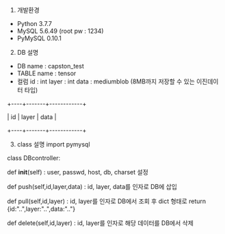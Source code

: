 1.	개발환경
-	Python 3.7.7
-	MySQL 5.6.49  (root pw : 1234)
-	PyMySQL 0.10.1

2. DB 설명
- DB name : capston_test
- TABLE name : tensor
- 컬럼
id : int
layer : int
data : mediumblob (8MB까지 저장할 수 있는 이진데이터 타입)

+----+-------+------------+

| id | layer | data       |

+----+-------+------------+


3. class 설명
import pymysql

class DBcontroller:


def __init__(self) : user, passwd, host, db, charset 설정

def push(self,id,layer,data) : id, layer, data를 인자로 DB에 삽입

def pull(self,id,layer) : id, layer를 인자로 DB에서 조회 후 dict 형태로 return {id:"..",layer:"..",data:".."}

def delete(self,id,layer) : id, layer를 인자로 해당 데이터를 DB에서 삭제
